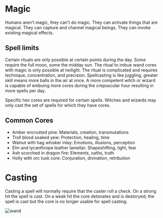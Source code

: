 # Magic

Humans aren't magic, they can't do magic. They can activate things that are magical. They can capture and channel magical beings. They can invoke existing magical effects.

## Spell limits

Certain rituals are only possible at certain points during the day. Some require the full moon, some the midday sun. The ritual to imbue wand cores with magic is only possible at twilight. The ritual is complicated and requires technique, concentration, and precision. Spellcasting is like juggling, greater skill means more balls in the air at once. A more competent witch or wizard is capable of embuing more cores during the crepuscular hour resulting in more spells per day.

Specific hex cores are required for certain spells. Witches and wizards may only cast the set of spells for which they have cores.

## Common Cores

- Amber encrusted pine: Materials, creation, transmutations
- Troll blood soaked yew: Protection, healing, time
- Walnut with hag whisker inlay: Emotions, illusions, perception
- Elm and lycanthrope leather lamellar: Shapeshifting, light, fear
- Ash scorched in dragon fire: Elements, oaths, truth
- Holly with orc tusk core: Conjuration, divination, retribution

# Casting

Casting a spell will normally require that the caster roll a check. On a strong hit the spell is cast. On a weak hit the core detonates and is destoryed; the spell is cast but the core is no longer usable for spell casting.


![wand](https://pro2-bar-s3-cdn-cf4.myportfolio.com/a84ee720f08e9fab6438b588df6cd45d/54b1b326-3dae-4158-aa8f-3b686195ee6a_rw_1920.jpg?h=be59373c5b2c558e528c8a61ea935e40)